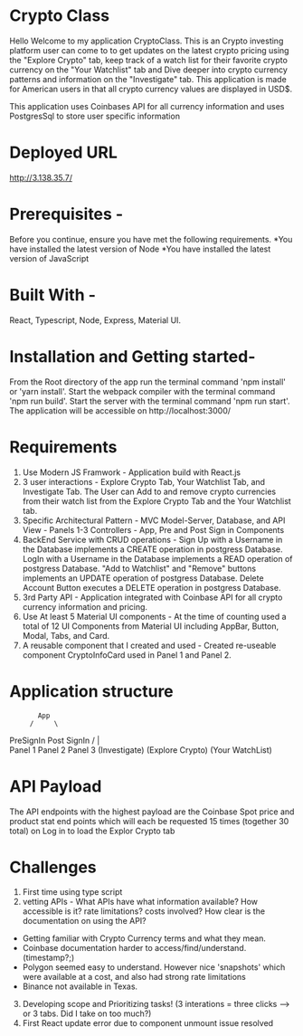 # Crypto Class

 Hello Welcome to my application CryptoClass. This is an Crypto investing platform user can come to to get updates on the latest crypto pricing using the "Explore Crypto" tab, keep track of a watch list for their favorite crypto currency on the "Your Watchlist" tab and Dive deeper into crypto currency patterns and information on the "Investigate" tab. This application is made for American users in that all crypto currency values are displayed in USD$.

This application uses Coinbases API for all currency information and uses PostgresSql to store user specific information

# Deployed URL
http://3.138.35.7/
# Prerequisites -
Before you continue, ensure you have met the following requirements. *You have installed the latest version of Node *You have installed the latest version of JavaScript

# Built With -
React, Typescript, Node, Express, Material UI.

# Installation and Getting started-
From the Root directory of the app run the terminal command 'npm install' or 'yarn install'.
Start the webpack compiler with the terminal command 'npm run build'.
Start the server with the terminal command 'npm run start'.
The application will be accessible on http://localhost:3000/

# Requirements
1) Use Modern JS Framwork -
  Application build with React.js
2) 3 user interactions -
  Explore Crypto Tab, Your Watchlist Tab, and Investigate Tab. The User can Add to and remove crypto currencies from their watch list from the Explore Crypto Tab and the Your Watchlist tab.
3) Specific Architectural Pattern - MVC
  Model-Server, Database, and API
  View - Panels 1-3
  Controllers - App, Pre and Post Sign in Components
4) BackEnd Service with CRUD operations -
  Sign Up with a Username in the Database implements a CREATE operation in postgress Database.
  LogIn with a Username in the Database implements a READ operation of postgress Database.
  "Add to Watchlist" and "Remove" buttons implements an UPDATE operation of postgress Database.
  Delete Account Button executes a  DELETE operation in postgress Database.
5) 3rd Party API -
  Application integrated with Coinbase API for all crypto currency information and pricing.
6) Use At least 5 Material UI components -
  At the time of counting used a total of 12 UI Components from Material UI including AppBar, Button, Modal, Tabs, and Card.
7) A reusable component that I created and used -
  Created re-useable component CryptoInfoCard used in Panel 1 and Panel 2.

# Application structure
           App
         /     \
PreSignIn      Post SignIn
            /      |      \
        Panel 1   Panel 2    Panel 3 (Investigate)
(Explore Crypto) (Your WatchList)

# API Payload
The API endpoints with the highest payload are the Coinbase Spot price and product stat end points which will each be requested 15 times (together 30 total) on Log in to load the Explor Crypto tab

# Challenges
1) First time using type script
2) vetting APIs - What APIs have what information available? How accessible is it? rate limitations? costs involved? How clear is the documentation on using the API?
  - Getting familiar with Crypto Currency terms and what they mean.
  - Coinbase documentation harder to access/find/understand. (timestamp?;)
  - Polygon seemed easy to understand. However nice 'snapshots' which were available at a cost, and also had strong rate limitations
  - Binance not available in Texas.
3) Developing scope and Prioritizing tasks! (3 interations = three clicks --> or 3 tabs. Did I take on too much?)
4) First React update error due to component unmount issue resolved


